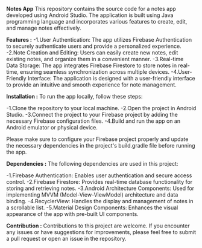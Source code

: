 **Notes App**
This repository contains the source code for a notes app developed using Android Studio. The application is built using Java programming language and incorporates various features to create, edit, and manage notes effectively.

**Features :**
-1.User Authentication: The app utilizes Firebase Authentication to securely authenticate users and provide a personalized experience.
-2.Note Creation and Editing: Users can easily create new notes, edit existing notes, and organize them in a convenient manner.
-3.Real-time Data Storage: The app integrates Firebase Firestore to store notes in real-time, ensuring seamless synchronization across multiple devices.
-4.User-Friendly Interface: The application is designed with a user-friendly interface to provide an intuitive and smooth experience for note management.

**Installation :**
To run the app locally, follow these steps:

-1.Clone the repository to your local machine.
-2.Open the project in Android Studio.
-3.Connect the project to your Firebase project by adding the necessary Firebase configuration files.
-4.Build and run the app on an Android emulator or physical device.


Please make sure to configure your Firebase project properly and update the necessary dependencies in the project's build.gradle file before running the app.

**Dependencies :**
The following dependencies are used in this project:

-1.Firebase Authentication: Enables user authentication and secure access control.
-2.Firebase Firestore: Provides real-time database functionality for storing and retrieving notes.
-3.Android Architecture Components: Used for implementing MVVM (Model-View-ViewModel) architecture and data binding.
-4.RecyclerView: Handles the display and management of notes in a scrollable list.
-5.Material Design Components: Enhances the visual appearance of the app with pre-built UI components.


**Contribution :**
Contributions to this project are welcome. If you encounter any issues or have suggestions for improvements, please feel free to submit a pull request or open an issue in the repository.
